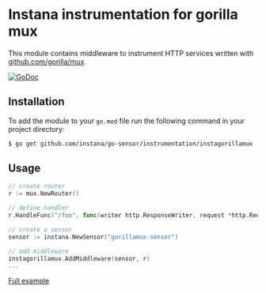 Instana instrumentation for gorilla mux
=============================================

This module contains middleware to instrument HTTP services written with [github.com/gorilla/mux](https://github.com/gorilla/mux).

[![GoDoc](https://img.shields.io/static/v1?label=godoc&message=reference&color=blue)][godoc]


Installation
------------

To add the module to your `go.mod` file run the following command in your project directory:

```bash
$ go get github.com/instana/go-sensor/instrumentation/instagorillamux
```

Usage
-----

```go
// create router
r := mux.NewRouter()

// define handler
r.HandleFunc("/foo", func(writer http.ResponseWriter, request *http.Request) {})

// create a sensor
sensor := instana.NewSensor("gorillamux-sensor")

// add middleware
instagorillamux.AddMiddleware(sensor, r)
...
```
[Full example][fullExample]



[godoc]: https://pkg.go.dev/github.com/instana/go-sensor/instrumentation/instagorillamux
[fullExample]: https://github.com/instana/go-sensor/blob/master/example/gorillamux/main.go
